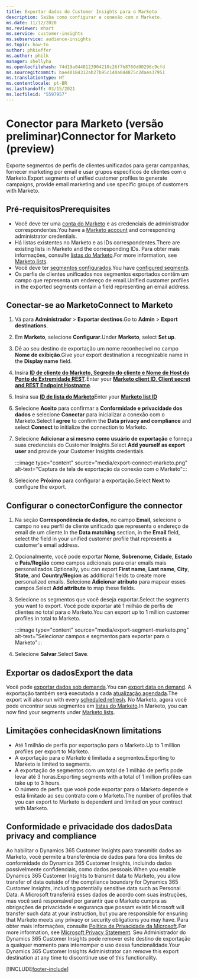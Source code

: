 ```yaml
---
title: Exportar dados do Customer Insights para o Marketo
description: Saiba como configurar a conexão com o Marketo.
ms.date: 11/12/2020
ms.reviewer: mhart
ms.service: customer-insights
ms.subservice: audience-insights
ms.topic: how-to
author: phkieffer
ms.author: philk
manager: shellyha
ms.openlocfilehash: 74d19a0448123904210c26f7b8760d00296c9cfd
ms.sourcegitcommit: bae40184312ab27b95c140a044875c2daea37951
ms.translationtype: HT
ms.contentlocale: pt-BR
ms.lasthandoff: 03/15/2021
ms.locfileid: "5597957"
---
```

# <a name="connector-for-marketo-preview"></a><span data-ttu-id="662f1-103">Conector para Marketo (versão preliminar)</span><span class="sxs-lookup"><span data-stu-id="662f1-103">Connector for Marketo (preview)</span></span>

<span data-ttu-id="662f1-104">Exporte segmentos de perfis de clientes unificados para gerar campanhas, fornecer marketing por email e usar grupos específicos de clientes com o Marketo.</span><span class="sxs-lookup"><span data-stu-id="662f1-104">Export segments of unified customer profiles to generate campaigns, provide email marketing and use specific groups of customers with Marketo.</span></span>

## <a name="prerequisites"></a><span data-ttu-id="662f1-105">Pré-requisitos</span><span class="sxs-lookup"><span data-stu-id="662f1-105">Prerequisites</span></span>

-   <span data-ttu-id="662f1-106">Você deve ter uma [conta do Marketo](https://login.marketo.com/) e as credenciais de administrador correspondentes.</span><span class="sxs-lookup"><span data-stu-id="662f1-106">You have a [Marketo account](https://login.marketo.com/) and corresponding administrator credentials.</span></span>
-   <span data-ttu-id="662f1-107">Há listas existentes no Marketo e as IDs correspondentes.</span><span class="sxs-lookup"><span data-stu-id="662f1-107">There are existing lists in Marketo and the corresponding IDs.</span></span> <span data-ttu-id="662f1-108">Para obter mais informações, consulte [listas do Marketo](https://docs.marketo.com/display/public/DOCS/Understanding+Static+Lists).</span><span class="sxs-lookup"><span data-stu-id="662f1-108">For more information, see [Marketo lists](https://docs.marketo.com/display/public/DOCS/Understanding+Static+Lists).</span></span>
-   <span data-ttu-id="662f1-109">Você deve ter [segmentos configurados](segments.md).</span><span class="sxs-lookup"><span data-stu-id="662f1-109">You have [configured segments](segments.md).</span></span>
-   <span data-ttu-id="662f1-110">Os perfis de clientes unificados nos segmentos exportados contêm um campo que representa um endereço de email.</span><span class="sxs-lookup"><span data-stu-id="662f1-110">Unified customer profiles in the exported segments contain a field representing an email address.</span></span>

## <a name="connect-to-marketo"></a><span data-ttu-id="662f1-111">Conectar-se ao Marketo</span><span class="sxs-lookup"><span data-stu-id="662f1-111">Connect to Marketo</span></span>

1. <span data-ttu-id="662f1-112">Vá para **Administrador** > **Exportar destinos**.</span><span class="sxs-lookup"><span data-stu-id="662f1-112">Go to **Admin** > **Export destinations**.</span></span>

1. <span data-ttu-id="662f1-113">Em **Marketo**, selecione **Configurar**.</span><span class="sxs-lookup"><span data-stu-id="662f1-113">Under **Marketo**, select **Set up**.</span></span>

1. <span data-ttu-id="662f1-114">Dê ao seu destino de exportação um nome reconhecível no campo **Nome de exibição**.</span><span class="sxs-lookup"><span data-stu-id="662f1-114">Give your export destination a recognizable name in the **Display name** field.</span></span>

1. <span data-ttu-id="662f1-115">Insira **[ID de cliente do Marketo, Segredo do cliente e Nome de Host do Ponto de Extremidade REST](https://developers.marketo.com/rest-api/authentication/)**.</span><span class="sxs-lookup"><span data-stu-id="662f1-115">Enter your **[Marketo client ID, Client secret and REST Endpoint Hostname](https://developers.marketo.com/rest-api/authentication/)**.</span></span>

1. <span data-ttu-id="662f1-116">Insira sua **[ID de lista do Marketo](https://docs.marketo.com/display/public/DOCS/Understanding+Static+Lists)**</span><span class="sxs-lookup"><span data-stu-id="662f1-116">Enter your **[Marketo list ID](https://docs.marketo.com/display/public/DOCS/Understanding+Static+Lists)**</span></span> 

1. <span data-ttu-id="662f1-117">Selecione **Aceito** para confirmar a **Conformidade e privacidade dos dados** e selecione **Conectar** para inicializar a conexão com o Marketo.</span><span class="sxs-lookup"><span data-stu-id="662f1-117">Select **I agree** to confirm the **Data privacy and compliance** and select **Connect** to initialize the connection to Marketo.</span></span>

1. <span data-ttu-id="662f1-118">Selecione **Adicionar a si mesmo como usuário de exportação** e forneça suas credenciais do Customer Insights.</span><span class="sxs-lookup"><span data-stu-id="662f1-118">Select **Add yourself as export user** and provide your Customer Insights credentials.</span></span>

   :::image type="content" source="media/export-connect-marketo.png" alt-text="Captura de tela de exportação da conexão com o Marketo":::

1. <span data-ttu-id="662f1-120">Selecione **Próximo** para configurar a exportação.</span><span class="sxs-lookup"><span data-stu-id="662f1-120">Select **Next** to configure the export.</span></span>

## <a name="configure-the-connector"></a><span data-ttu-id="662f1-121">Configurar o conector</span><span class="sxs-lookup"><span data-stu-id="662f1-121">Configure the connector</span></span>

1. <span data-ttu-id="662f1-122">Na seção **Correspondência de dados**, no campo **Email**, selecione o campo no seu perfil de cliente unificado que representa o endereço de email de um cliente.</span><span class="sxs-lookup"><span data-stu-id="662f1-122">In the **Data matching** section, in the **Email** field, select the field in your unified customer profile that represents a customer's email address.</span></span> 

1. <span data-ttu-id="662f1-123">Opcionalmente, você pode exportar **Nome**, **Sobrenome**, **Cidade**, **Estado** e **País/Região** como campos adicionais para criar emails mais personalizados.</span><span class="sxs-lookup"><span data-stu-id="662f1-123">Optionally, you can export **First name**, **Last name**, **City**, **State**, and **Country/Region**  as additional fields to create more personalized emails.</span></span> <span data-ttu-id="662f1-124">Selecione **Adicionar atributo** para mapear esses campos.</span><span class="sxs-lookup"><span data-stu-id="662f1-124">Select **Add attribute** to map these fields.</span></span>

1. <span data-ttu-id="662f1-125">Selecione os segmentos que você deseja exportar.</span><span class="sxs-lookup"><span data-stu-id="662f1-125">Select the segments you want to export.</span></span> <span data-ttu-id="662f1-126">Você pode exportar até 1 milhão de perfis de clientes no total para o Marketo.</span><span class="sxs-lookup"><span data-stu-id="662f1-126">You can export up to 1 million customer profiles in total to Marketo.</span></span>

   :::image type="content" source="media/export-segment-marketo.png" alt-text="Selecionar campos e segmentos para exportar para o Marketo":::

1. <span data-ttu-id="662f1-128">Selecione **Salvar**.</span><span class="sxs-lookup"><span data-stu-id="662f1-128">Select **Save**.</span></span>

## <a name="export-the-data"></a><span data-ttu-id="662f1-129">Exportar os dados</span><span class="sxs-lookup"><span data-stu-id="662f1-129">Export the data</span></span>

<span data-ttu-id="662f1-130">Você pode [exportar dados sob demanda](export-destinations.md).</span><span class="sxs-lookup"><span data-stu-id="662f1-130">You can [export data on demand](export-destinations.md).</span></span> <span data-ttu-id="662f1-131">A exportação também será executada a cada [atualização agendada](system.md#schedule-tab).</span><span class="sxs-lookup"><span data-stu-id="662f1-131">The export will also run with every [scheduled refresh](system.md#schedule-tab).</span></span> <span data-ttu-id="662f1-132">No Marketo, agora você pode encontrar seus segmentos em [listas do Marketo](ttps://docs.marketo.com/display/public/DOCS/Understanding+Static+Lists).</span><span class="sxs-lookup"><span data-stu-id="662f1-132">In Marketo, you can now find your segments under [Marketo lists](ttps://docs.marketo.com/display/public/DOCS/Understanding+Static+Lists).</span></span>

## <a name="known-limitations"></a><span data-ttu-id="662f1-133">Limitações conhecidas</span><span class="sxs-lookup"><span data-stu-id="662f1-133">Known limitations</span></span>

- <span data-ttu-id="662f1-134">Até 1 milhão de perfis por exportação para o Marketo.</span><span class="sxs-lookup"><span data-stu-id="662f1-134">Up to 1 million profiles per export to Marketo.</span></span>
- <span data-ttu-id="662f1-135">A exportação para o Marketo é limitada a segmentos.</span><span class="sxs-lookup"><span data-stu-id="662f1-135">Exporting to Marketo is limited to segments.</span></span>
- <span data-ttu-id="662f1-136">A exportação de segmentos com um total de 1 milhão de perfis pode levar até 3 horas.</span><span class="sxs-lookup"><span data-stu-id="662f1-136">Exporting segments with a total of 1 million profiles can take up to 3 hours.</span></span> 
- <span data-ttu-id="662f1-137">O número de perfis que você pode exportar para o Marketo depende e está limitado ao seu contrato com o Marketo.</span><span class="sxs-lookup"><span data-stu-id="662f1-137">The number of profiles that you can export to Marketo is dependent and limited on your contract with Marketo.</span></span>

## <a name="data-privacy-and-compliance"></a><span data-ttu-id="662f1-138">Conformidade e privacidade dos dados</span><span class="sxs-lookup"><span data-stu-id="662f1-138">Data privacy and compliance</span></span>

<span data-ttu-id="662f1-139">Ao habilitar o Dynamics 365 Customer Insights para transmitir dados ao Marketo, você permite a transferência de dados para fora dos limites de conformidade do Dynamics 365 Customer Insights, incluindo dados possivelmente confidenciais, como dados pessoais.</span><span class="sxs-lookup"><span data-stu-id="662f1-139">When you enable Dynamics 365 Customer Insights to transmit data to Marketo, you allow transfer of data outside of the compliance boundary for Dynamics 365 Customer Insights, including potentially sensitive data such as Personal Data.</span></span> <span data-ttu-id="662f1-140">A Microsoft transferirá esses dados de acordo com suas instruções, mas você será responsável por garantir que o Marketo cumpra as obrigações de privacidade e segurança que possam existir.</span><span class="sxs-lookup"><span data-stu-id="662f1-140">Microsoft will transfer such data at your instruction, but you are responsible for ensuring that Marketo meets any privacy or security obligations you may have.</span></span> <span data-ttu-id="662f1-141">Para obter mais informações, consulte [Política de Privacidade da Microsoft](https://go.microsoft.com/fwlink/?linkid=396732).</span><span class="sxs-lookup"><span data-stu-id="662f1-141">For more information, see [Microsoft Privacy Statement](https://go.microsoft.com/fwlink/?linkid=396732).</span></span>
<span data-ttu-id="662f1-142">Seu Administrador do Dynamics 365 Customer Insights pode remover este destino de exportação a qualquer momento para interromper o uso dessa funcionalidade.</span><span class="sxs-lookup"><span data-stu-id="662f1-142">Your Dynamics 365 Customer Insights Administrator can remove this export destination at any time to discontinue use of this functionality.</span></span>


[!INCLUDE[footer-include](../includes/footer-banner.md)]